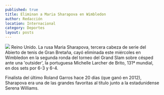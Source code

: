 ```yaml
---
published: true
title: Eliminan a Maria Sharapova en Wimbledon
author: Redacción
location: Internacional
category: Deportes
layout: posts
---
```


![](http://i.imgur.com/CfEmr0Om.jpg)
Reino Unido. La rusa Maria Sharapova, tercera cabeza de serie del Abierto de tenis de Gran Bretaña, cayó eliminada este miércoles en Wimbledon en la segunda ronda del torneo del Grand Slam sobre césped ante una 'outsider', la portuguesa Michelle Larcher de Brito, 131ª mundial, en dos sets por 6-3 y 6-4.

Finalista del último Roland Garros hace 20 días (que ganó en 2012), Sharapova era una de las grandes favoritas al título junto a la estadunidense Serena Williams.
